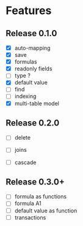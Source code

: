 # Features

## Release 0.1.0

- [x] auto-mapping
- [x] save
- [x] formulas
- [x] readonly fields
- [ ] type ?
- [x] default value
- [ ] find
- [ ] indexing
- [x] multi-table model

## Release 0.2.0

- [ ] delete
- [ ] joins
- [ ] cascade


## Release 0.3.0+

- [ ] formula as functions
- [ ] formula A1
- [ ] default value as function
- [ ] transactions